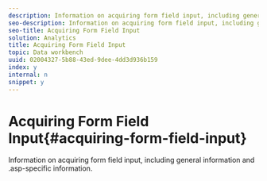 ```yaml
---
description: Information on acquiring form field input, including general information and .asp-specific information.
seo-description: Information on acquiring form field input, including general information and .asp-specific information.
seo-title: Acquiring Form Field Input
solution: Analytics
title: Acquiring Form Field Input
topic: Data workbench
uuid: 02004327-5b88-43ed-9dee-4dd3d936b159
index: y
internal: n
snippet: y
---
```


# Acquiring Form Field Input{#acquiring-form-field-input}

Information on acquiring form field input, including general information and .asp-specific information.

